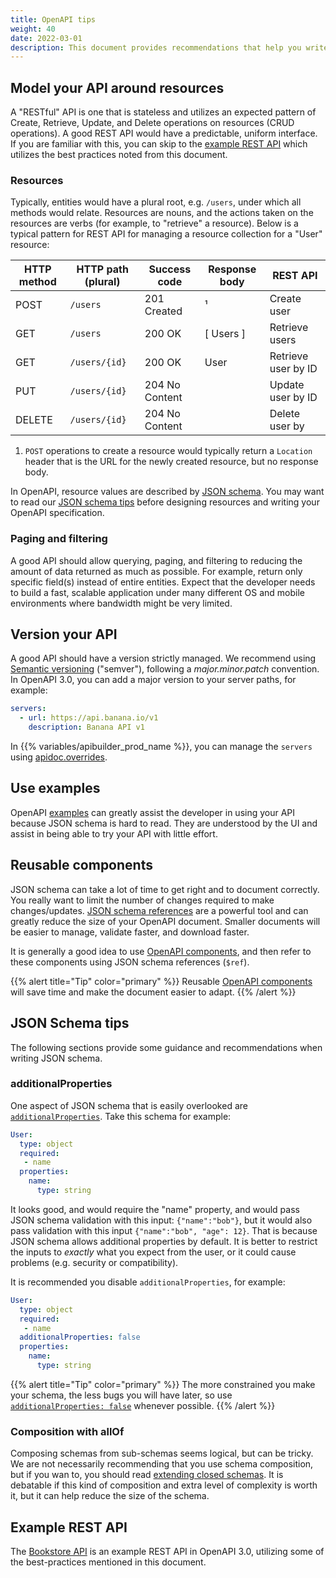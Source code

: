 ```yaml
---
title: OpenAPI tips
weight: 40
date: 2022-03-01
description: This document provides recommendations that help you write clear and compliant OpenAPI specifications. All examples in this document are OpenAPI 3.0.
---
```


## Model your API around resources

A "RESTful" API is one that is stateless and utilizes an expected pattern of Create, Retrieve, Update, and Delete operations on resources (CRUD operations). A good REST API would have a predictable, uniform interface. If you are familiar with this, you can skip to the [example REST API](#example-rest-api) which utilizes the best practices noted from this document.

### Resources

Typically, entities would have a plural root, e.g. `/users`, under which all methods would relate. Resources are nouns, and the actions taken on the resources are verbs (for example, to "retrieve" a resource). Below is a typical pattern for REST API for managing a resource collection for a "User" resource:

| HTTP method | HTTP path (plural) | Success code    | Response body | REST API |
| ------------| ------------------ | --------------- | ------------- | --------- |
| POST        | `/users`           | 201 Created     | ¹             | Create user |
| GET         | `/users`           | 200 OK          | \[ Users \]   | Retrieve users |
| GET         | `/users/{id}`      | 200 OK          | User          | Retrieve user by ID |
| PUT         | `/users/{id}`      | 204 No Content  |               | Update user by ID  |
| DELETE      | `/users/{id}`      | 204 No Content  |               | Delete user by |

1. `POST` operations to create a resource would typically return a `Location` header that is the URL for the newly created resource, but no response body.

In OpenAPI, resource values are described by [JSON schema](https://json-schema.org/). You may want to read our [JSON schema tips](#json-schema-tips) before designing resources and writing your OpenAPI specification.

### Paging and filtering

A good API should allow querying, paging, and filtering to reducing the amount of data returned as much as possible. For example, return only specific field(s) instead of entire entities. Expect that the developer needs to build a fast, scalable application under many different OS and mobile environments where bandwidth might be very limited.

## Version your API

A good API should have a version strictly managed. We recommend using [Semantic versioning](https://semver.org/) ("semver"), following a _major.minor.patch_ convention. In OpenAPI 3.0, you can add a major version to your server paths, for example:

```yaml
servers:
  - url: https://api.banana.io/v1
    description: Banana API v1
```

In {{% variables/apibuilder_prod_name %}}, you can manage the `servers` using [apidoc.overrides](/docs/guide_openapi/writing_apidocs#overriding-servers-host-schemes-or-basepath).

## Use examples

OpenAPI [examples](https://github.com/OAI/OpenAPI-Specification/blob/main/versions/3.0.3.md#exampleObject) can greatly assist the developer in using your API because JSON schema is hard to read. They are understood by the UI and assist in being able to try your API with little effort.

## Reusable components

JSON schema can take a lot of time to get right and to document correctly. You really want to limit the number of changes required to make changes/updates. [JSON schema references](https://json-schema.org/understanding-json-schema/structuring.html#ref) are a powerful tool and can greatly reduce the size of your OpenAPI document. Smaller documents will be easier to manage, validate faster, and download faster.

It is generally a good idea to use [OpenAPI components](https://github.com/OAI/OpenAPI-Specification/blob/main/versions/3.0.3.md#componentsObject), and then refer to these components using JSON schema references (`$ref`).

{{% alert title="Tip" color="primary" %}}
Reusable [OpenAPI components](https://github.com/OAI/OpenAPI-Specification/blob/main/versions/3.0.3.md#componentsObject) will save time and make the document easier to adapt.
{{% /alert %}}

## JSON Schema tips

The following sections provide some guidance and recommendations when writing JSON schema.

### additionalProperties

One aspect of JSON schema that is easily overlooked are [`additionalProperties`](http://json-schema.org/understanding-json-schema/reference/object.html#additional-properties). Take this schema for example:

```yaml
User:
  type: object
  required:
   - name
  properties:
    name:
      type: string
```

It looks good, and would require the "name" property, and would pass JSON schema validation with this input: `{"name":"bob"}`, but it would also pass validation with this input `{"name":"bob", "age": 12}`. That is because JSON schema allows additional properties by default. It is better to restrict the inputs to _exactly_ what you expect from the user, or it could cause problems (e.g. security or compatibility).

It is recommended you disable `additionalProperties`, for example:

```yaml
User:
  type: object
  required:
   - name
  additionalProperties: false
  properties:
    name:
      type: string
```

{{% alert title="Tip" color="primary" %}}
The more constrained you make your schema, the less bugs you will have later, so use [`additionalProperties: false`](http://json-schema.org/understanding-json-schema/reference/object.html#additional-properties) whenever possible.
{{% /alert %}}

### Composition with allOf

Composing schemas from sub-schemas seems logical, but can be tricky. We are not necessarily recommending that you use schema composition, but if you wan to, you should read [extending closed schemas](http://json-schema.org/understanding-json-schema/reference/object.html#extending-closed-schemas). It is debatable if this kind of composition and extra level of complexity is worth it, but it can help reduce the size of the schema.

## Example REST API

The [Bookstore API](/samples/openapi/bookstore.yaml) is an example REST API in OpenAPI 3.0, utilizing some of the best-practices mentioned in this document.
